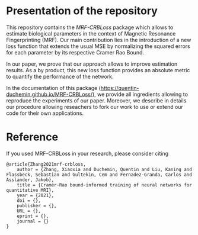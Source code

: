 # Presentation of the repository

This repository contains the *MRF-CRBLoss* package which allows to estimate biological parameters in the context of Magnetic Resonance Fingerprinting (MRF). Our main contribution lies in the introduction of a new loss function that extends the usual MSE by normalizing the squared errors for each parameter by its respective Cramer Rao Bound. 

In our paper, we prove that our approach allows to improve estimation results. As a by product, this new loss function provides an absolute metric to quantify the performance of the network.

In the documentation of this package (https://quentin-duchemin.github.io/MRF-CRBLoss/), we provide all ingredients allowing to reproduce the experiments of our paper. Moreover, we describe in details our procedure allowing reseachers to fork our work to use or extend our code for their own applications.



# Reference

If you used MRF-CRBLoss in your research, please consider citing

```
@article{Zhang2021mrf-crbloss,
	author = {Zhang, Xiaoxia and Duchemin, Quentin and Liu, Kaning and Flassbeck, Sebastian and Gultekin, Cem and Fernadez-Granda, Carlos and Asslander, Jakob},
	title = {Cramér-Rao bound-informed training of neural networks for quantitative MRI},
	year = {2021},
	doi = {},
	publisher = {},
	URL = {},
	eprint = {},
	journal = {}
}
```
